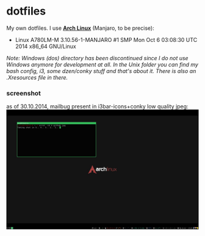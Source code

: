 dotfiles
========
My own dotfiles. I use [**Arch Linux**](https://archlinux.org) (Manjaro, to be precise):
* Linux A780LM-M 3.10.56-1-MANJARO #1 SMP Mon Oct 6 03:08:30 UTC 2014 x86_64 GNU/Linux

*Note: Windows (dos) directory has been discontinued since I do not use Windows anymore for development at all.
In the Unix folder you can find my bash config, i3, some dzen/conky stuff and that's about it. There is also an .Xresources file in there.*

### screenshot
as of 30.10.2014, mailbug present in i3bar-icons+conky low quality jpeg:
![this is how it looks no](https://raw.githubusercontent.com/infyhr/dotfiles/master/nix/screenshot.jpg ".")

